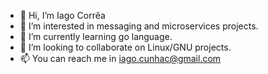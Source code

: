 - 👋 Hi, I’m Iago Corrêa
- 👀 I’m interested in messaging and microservices projects.
- 🌱 I’m currently learning go language.
- 💞️ I’m looking to collaborate on Linux/GNU projects.
- 📫 You can reach me in iago.cunhac@gmail.com
